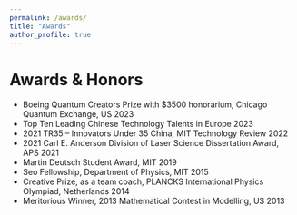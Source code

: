 ```yaml
---
permalink: /awards/
title: "Awards"
author_profile: true
---
```



# Awards & Honors
* Boeing Quantum Creators Prize with $3500 honorarium, Chicago Quantum Exchange, US 	2023
* Top Ten Leading Chinese Technology Talents in Europe	2023
* 2021 TR35 – Innovators Under 35 China, MIT Technology Review	2022
* 2021 Carl E. Anderson Division of Laser Science Dissertation Award, APS	2021
* Martin Deutsch Student Award, MIT	2019
* Seo Fellowship, Department of Physics, MIT	2015
* Creative Prize, as a team coach, PLANCKS International Physics Olympiad, Netherlands	2014
* Meritorious Winner, 2013 Mathematical Contest in Modelling, US	2013		





<!--
Awards & Honors
Boeing Quantum Creators Prize with $3500 honorarium, Chicago Quantum Exchange, US 	2023	
Top Ten Leading Chinese Technology Talents in Europe	2023	
2021 TR35 – Innovators Under 35 China, MIT Technology Review	2022	
2021 Carl E. Anderson Division of Laser Science Dissertation Award, APS	2021	
Kaufman Teaching Certificate, MIT	2020	
Leadership and Professional Strategies and Skills Certificate, MIT, US	2020	
Martin Deutsch Student Award, MIT	2019	
Conflict Management and Mediation Skills Training Certificate, MIT	2017	
Seo Fellowship, Department of Physics, MIT	2015	
Associate of the Royal College of Science, Imperial College London, UK	2015	
Creative Prize, as a team coach, PLANCKS International Physics Olympiad, Netherlands	2014	
Meritorious Winner, 2013 Mathematical Contest in Modelling, US	2013	


* [Characterization of a superconducting metamaterial quantum many-body simulator](https://meetings.aps.org/Meeting/MAR22/Session/N41.6) <br> <ins>Xueyue Zhang</ins>, Eun Jong Kim, Oskar Painter. APS March Meeting, Chicago IL (2022)

*  [A superconducting metamaterial quantum processor for studying quantum many-body physics: Part 1](https://meetings.aps.org/Meeting/MAR21/Session/B30.4) <br> <ins>Xueyue Zhang</ins>, Eun Jong Kim, Oskar Painter. APS March Meeting, virtual (2021)
*  [A superconducting metamaterial quantum processor for studying quantum many-body physics: Part 2](https://meetings.aps.org/Meeting/MAR21/Session/B30.5) <br> Eun Jong Kim, <ins>Xueyue Zhang</ins>, Oskar Painter. APS March Meeting, virtual (2021)

*  [Quantum electrodynamics in a topological metamaterial: Part 1](https://meetings.aps.org/Meeting/MAR20/Session/A07.2) <br> Eun Jong Kim, <ins>Xueyue Zhang</ins>, Alp Sipahigil, Vinicius Ferreira, Jash Banker, Mohammad Mirhosseini, Oskar Painter. APS March Meeting, virtual (2020)
*  [Quantum electrodynamics in a topological metamaterial: Part 2](https://meetings.aps.org/Meeting/MAR20/Session/A07.3) <br> <ins>Xueyue Zhang</ins>, Eun Jong Kim, Alp Sipahigil, Vinicius Ferreira, Jash Banker, Mohammad Mirhosseini, Oskar Painter. APS March Meeting, virtual (2020)
*  [Waveguide-mediated interaction of artificial atoms in the strong coupling regime, part 1](https://meetings.aps.org/Meeting/MAR19/Session/B26.02) <br> <ins>Xueyue Zhang</ins>, Eun Jong Kim, Mohammad Mirhosseini, Alp Sipahigil, Paul Dieterle, Andrew Keller, Ana Asenjo-Garcia, Darrick Chang, Oskar Painter. APS March Meeting, Boston MA (2019)
*  [Waveguide-mediated interaction of artificial atoms in the strong coupling regime, part 2](https://meetings.aps.org/Meeting/MAR19/Session/B26.03) <br> Eun Jong Kim, <ins>Xueyue Zhang</ins>, Mohammad Mirhosseini, Alp Sipahigil, Paul Dieterle, Andrew Keller, Ana Asenjo-Garcia, Darrick Chang, Oskar Painter. APS March Meeting, Boston MA (2019)

-->
